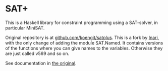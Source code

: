 # SAT+

This is a Haskell library for constraint programming using a SAT-solver,
in particular MiniSAT.

Original repository is at [github.com/koengit/satplus](https://github.com/koengit/satplus).
This is a fork by [Inari](https://github.com/inariksit), with the only change of adding the module SAT.Named. 
It contains versions of the functions where you can give names to the variables. Otherwise they are just called v569 and so on.

See documentation in [the original](https://github.com/koengit/satplus).
